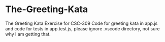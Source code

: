 # The-Greeting-Kata
The Greeting Kata Exercise for CSC-309
Code for greeting kata in app.js and code for tests in app.test.js, please ignore .vscode directory, not sure why I am getting that.
